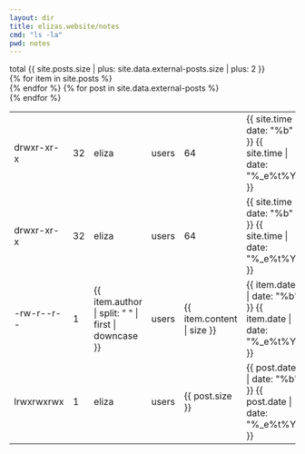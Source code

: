 ```yaml
---
layout: dir
title: elizas.website/notes
cmd: "ls -la"
pwd: notes
---
```


<nav class="term">
    total {{ site.posts.size | plus: site.data.external-posts.size | plus: 2 }}
</nav>
<table class="term">
    <nav class="term">
        <tr class = "mobile-hidden">
            <td class = "term ls-la">drwxr-xr-x</td>
            <td class = "term ls-la num">32</td>
            <td class = "term ls-la author">eliza</td>
            <td class = "term ls-la">users</td>
            <td class = "term ls-la size">64</td>
            <td>{{ site.time | date: "%b" }}&nbsp;{{ site.time | date: "%_e%t%Y" }}</td>
            <td><a class="term-nav file" href="">.</a></td>
        </tr>
    </nav>
    <nav class="term">
        <tr class = "mobile-hidden">
            <td class = "term ls-la">drwxr-xr-x</td>
            <td class = "term ls-la num">32</td>
            <td class = "term ls-la author">eliza</td>
            <td class = "term ls-la">users</td>
            <td class = "term ls-la size">64</td>
            <td class = "term ls-la date">{{ site.time | date: "%b" }}&nbsp;{{ site.time | date: "%_e%t%Y" }}</td>
            <td><a class="term-nav file" href="/index.html">..</a></td>
        </tr>
    </nav>
    {% for item in site.posts %}
    <nav class="term">
    <tr>
        <td class = "term ls-la mobile-hidden">-rw-r--r--</td>
        <td class = "term ls-la mobile-hidden num">1</td>
        <td class = "term ls-la mobile-hidden author">{{ item.author | split: " " | first | downcase }}</td>
        <td class = "term ls-la mobile-hidden">users</td>
        <td class = "term ls-la mobile-hidden size">{{ item.content | size }}</td>
        <td class = "term ls-la date">{{ item.date | date: "%b" }}&nbsp;{{ item.date | date: "%_e%t%Y" }}</td>
        <td><a class="term-nav file" href="{{ item.url }}">{{ item.title }}</a></td>
    </tr>
    </nav>
    {% endfor %}
    {% for post in site.data.external-posts %}
    <nav class="term">
    <tr>
        <td class = "term ls-la mobile-hidden">lrwxrwxrwx</td>
        <td class = "term ls-la mobile-hidden num">1</td>
        <td class = "term ls-la mobile-hidden author">eliza</td>
        <td class = "term ls-la mobile-hidden">users</td>
        <td class = "term ls-la mobile-hidden size">{{ post.size }}</td>
        <td class = "term ls-la date">{{ post.date | date: "%b" }}&nbsp;{{ post.date | date: "%_e%t%Y" }}</td>
        <td><a class="term-nav symlink" href="{{ post.href }}">{{ post.title }}</a></td>
    </tr>
    </nav>
    {% endfor %}
</table>
